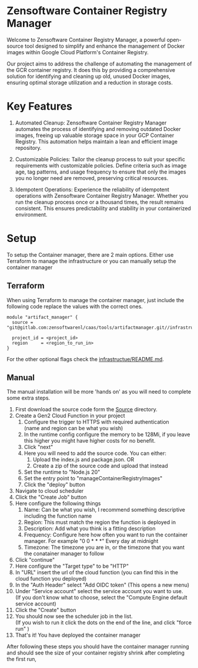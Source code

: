 # Zensoftware Container Registry Manager

Welcome to Zensoftware Container Registry Manager, a powerful open-source tool designed to simplify and enhance the management of Docker images within Google Cloud Platform's Container Registry.

Our project aims to address the challenge of automating the management of the GCR container registry. It does this by providing a comprehensive solution for identifying and cleaning up old, unused Docker images, ensuring optimal storage utilization and a reduction in storage costs.

# Key Features

1. Automated Cleanup: Zensoftware Container Registry Manager automates the process of identifying and removing outdated Docker images, freeing up valuable storage space in your GCP Container Registry. This automation helps maintain a lean and efficient image repository.

2. Customizable Policies: Tailor the cleanup process to suit your specific requirements with customizable policies. Define criteria such as image age, tag patterns, and usage frequency to ensure that only the images you no longer need are removed, preserving critical resources.

3. Idempotent Operations: Experience the reliability of idempotent operations with Zensoftware Container Registry Manager. Whether you run the cleanup process once or a thousand times, the result remains consistent. This ensures predictability and stability in your containerized environment.

# Setup
To setup the Container manager, there are 2 main options. Either use Terraform to manage the infrastructure or you can manually setup the container manager

## Terraform

When using Terraform to manage the container manager, just include the following code replace the values with the correct ones. 
~~~
module "artifact_manager" {
  source = "git@gitlab.com:zensoftwarenl/caas/tools/artifactmanager.git//infrastructure"

  project_id = <project_id>
  region     = <region_to_run_in>
}
~~~

For the other optional flags check the [infrastructue/README.md](infrastructure/README.md). 

## Manual

The manual installation will be more 'hands on' as you will need to complete some extra steps. 

1. First download the source code form the [Source](source) directory.  
2. Create a Gen2 Cloud Function in your project
   1.  Configure the trigger to HTTPS with required authentication <br> (name and region can be what you wish)
   2. In the runtime config configure the memory to be 128Mi, if you leave this higher you might have higher costs for no benefit. 
   3. Click "next"
   4. Here you will need to add the source code. You can either:
      1. Upload the index.js and package.json. OR
      2. Create a zip of the source code and upload that instead
   5. Set the runtime to "Node.js 20"
   6. Set the entry point to "manageContainerRegistryImages"
   7. Click the "deploy" button
3.  Navigate to cloud scheduler
4. Click the "Create Job" button
5. Here configure the following things
   1. Name: Can be what you wish, I recommend something descriptive including the function name
   2. Region: This must match the region the function is deployed in
   3. Description: Add what you think is a fitting description
   4. Frequency: Configure here how often you want to run the container manager. For example "0 0 * * *" Every day at midnight
   5. Timezone: The timezone you are in, or the timezone that you want the conatainer manager to follow
6. Click "continue"
7. Here configure the "Target type" to be "HTTP"
8. In "URL" insert the url of the cloud function (you can find this in the cloud function you deployed)
9. In the "Auth Header" select "Add OIDC token" (This opens a new menu)
10. Under "Service account" select the service account you want to use. <br> (If you don't know what to choose, select the "Compute Engine default service account)
11. Click the "Create" button
12. You should now see the scheduler job in the list. <br> (If you wish to run it click the dots on the end of the line, and click "force run" ) 
13. That's it! You have deployed the container manager 

After following these steps you should have the container manager running and should see the size of your container registry shrink after completing the first run, 
